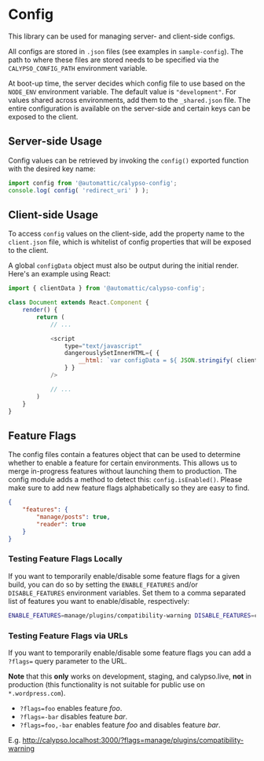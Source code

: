 # Config

This library can be used for managing server- and client-side configs.

All configs are stored in `.json` files (see examples in `sample-config`). The path to where these files are stored needs to be specified via the `CALYPSO_CONFIG_PATH` environment variable.

At boot-up time, the server decides which config file to use based on the `NODE_ENV` environment variable. The default value is `"development"`. For values shared across environments, add them to the `_shared.json` file. The entire configuration is available on the server-side and certain keys can be exposed to the client.

## Server-side Usage

Config values can be retrieved by invoking the `config()` exported function with the desired key name:

```js
import config from '@automattic/calypso-config';
console.log( config( 'redirect_uri' ) );
```

## Client-side Usage

To access `config` values on the client-side, add the property name to the `client.json` file, which is whitelist of config properties that will be exposed to the client.

A global `configData` object must also be output during the initial render. Here's an example using React:

```js
import { clientData } from '@automattic/calypso-config';

class Document extends React.Component {
	render() {
		return (
			// ...

			<script
				type="text/javascript"
				dangerouslySetInnerHTML={ {
					__html: `var configData = ${ JSON.stringify( clientData ) };`
				} }
			/>

			// ...
		)
	}
}
```

## Feature Flags

The config files contain a features object that can be used to determine whether to enable a feature for certain environments. This allows us to merge in-progress features without launching them to production. The config module adds a method to detect this: `config.isEnabled()`. Please make sure to add new feature flags alphabetically so they are easy to find.

```json
{
	"features": {
		"manage/posts": true,
		"reader": true
	}
}
```

### Testing Feature Flags Locally

If you want to temporarily enable/disable some feature flags for a given build, you can do so by setting the `ENABLE_FEATURES` and/or `DISABLE_FEATURES` environment variables. Set them to a comma separated list of features you want to enable/disable, respectively:

```bash
ENABLE_FEATURES=manage/plugins/compatibility-warning DISABLE_FEATURES=code-splitting,reader npm start
```

### Testing Feature Flags via URLs

If you want to temporarily enable/disable some feature flags you can add a `?flags=` query parameter to the URL.

**Note** that this **only** works on development, staging, and calypso.live, **not** in production (this functionality is not suitable for public use on `*.wordpress.com`).

- `?flags=foo` enables feature *foo*.
- `?flags=-bar` disables feature *bar*.
- `?flags=foo,-bar` enables feature *foo* and disables feature *bar*.

E.g. http://calypso.localhost:3000/?flags=manage/plugins/compatibility-warning
